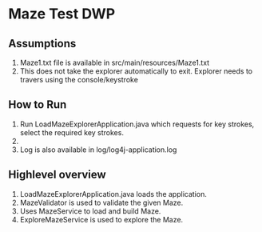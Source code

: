 # Maze Test DWP

## Assumptions
1. Maze1.txt file is available in src/main/resources/Maze1.txt
2. This does not take the explorer automatically to exit. Explorer needs to travers using the console/keystroke

## How to Run
1. Run LoadMazeExplorerApplication.java which requests for key strokes, select the required key strokes.
2.
3. Log is also available in log/log4j-application.log

## Highlevel overview
1. LoadMazeExplorerApplication.java loads the application.
2. MazeValidator is used to validate the given Maze.
3. Uses MazeService to load and build Maze.
4. ExploreMazeService is used to explore the Maze.
